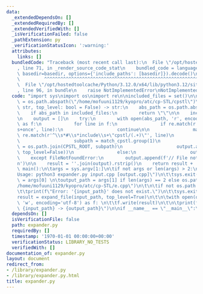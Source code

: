 ```yaml
---
data:
  _extendedDependsOn: []
  _extendedRequiredBy: []
  _extendedVerifiedWith: []
  _isVerificationFailed: false
  _pathExtension: py
  _verificationStatusIcon: ':warning:'
  attributes:
    links: []
  bundledCode: "Traceback (most recent call last):\n  File \"/opt/hostedtoolcache/Python/3.12.0/x64/lib/python3.12/site-packages/onlinejudge_verify/documentation/build.py\"\
    , line 71, in _render_source_code_stat\n    bundled_code = language.bundle(stat.path,\
    \ basedir=basedir, options={'include_paths': [basedir]}).decode()\n          \
    \         ^^^^^^^^^^^^^^^^^^^^^^^^^^^^^^^^^^^^^^^^^^^^^^^^^^^^^^^^^^^^^^^^^^^^^^^^^^^^^^^^^\n\
    \  File \"/opt/hostedtoolcache/Python/3.12.0/x64/lib/python3.12/site-packages/onlinejudge_verify/languages/python.py\"\
    , line 96, in bundle\n    raise NotImplementedError\nNotImplementedError\n"
  code: "import sys\nimport os\nimport re\n\nincluded_files = set()\n\nCPSTL_ROOT\
    \ = os.path.abspath(\"/home/mofuuni1129/kyopro/atc/cp-STL/cpstl\")\n\ndef expand_file(path:\
    \ str, top_level: bool = False) -> str:\n    abs_path = os.path.abspath(path)\n\
    \    if abs_path in included_files:\n        return \"\"\n\n    included_files.add(abs_path)\n\
    \n    output = []\n    try:\n        with open(abs_path, 'r', encoding='utf-8')\
    \ as f:\n            for line in f:\n                if re.match(r'^\\s*#\\s*pragma\\\
    s+once', line):\n                    continue\n\n                match_cpstl =\
    \ re.match(r'^\\s*#\\s*include\\s+\"cpstl/(.+)\"', line)\n                if match_cpstl:\n\
    \                    subpath = match_cpstl.group(1)\n                    include_path\
    \ = os.path.join(CPSTL_ROOT, subpath)\n                    output.append(expand_file(include_path,\
    \ top_level=False))\n                else:\n                    output.append(line)\n\
    \    except FileNotFoundError:\n        output.append(f'// File not found: {path}\\\
    n')\n\n    result = ''.join(output).rstrip()\n    return result + '\\n'\n\ndef\
    \ main():\n\targs = sys.argv[1:]\n\tif not args or len(args) > 2:\n\t\tprint(\"\
    Usage: python3 expander.py input.cpp [output.cpp]\")\n\t\tsys.exit(1)\n\n\tinput_path\
    \ = args[0] \n\toutput_path = args[1] if len(args) == 2 else os.path.abspath(\"\
    /home/mofuuni1129/kyopro/atc/cp-STL/e.cpp\")\n\t\n\tif not os.path.isfile(input_path):\n\
    \t\tprint(f\"Error: '{input_path}' does not exist.\")\n\t\tsys.exit(1) \n\t\n\t\
    result = expand_file(input_path, top_level=True)\n\t\n\twith open(output_path,\
    \ 'w', encoding='utf-8') as f: \n\t\tf.write(result)\n\t\n\tprint(f\"Expanded:\
    \ {input_path} -> {output_path}\")\n\nif __name__ == \"__main__\":\n\tmain()"
  dependsOn: []
  isVerificationFile: false
  path: expander.py
  requiredBy: []
  timestamp: '1970-01-01 00:00:00+00:00'
  verificationStatus: LIBRARY_NO_TESTS
  verifiedWith: []
documentation_of: expander.py
layout: document
redirect_from:
- /library/expander.py
- /library/expander.py.html
title: expander.py
---
```

